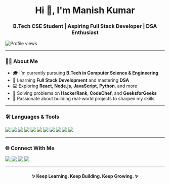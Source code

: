 <h1 align="center">Hi 👋, I'm Manish Kumar</h1>
<h3 align="center">B.Tech CSE Student | Aspiring Full Stack Developer | DSA Enthusiast</h3>
<p align=>
  <img src="https://komarev.com/ghpvc/?username=manishpatel00&label=Profile%20views&color=0e75b6&style=flat" alt="Profile views" />
</p>

---

### 🧑‍💻 About Me

- 🎓 I’m currently pursuing **B.Tech in Computer Science & Engineering**
- 🌱 Learning **Full Stack Development** and mastering **DSA**
- 💻 Exploring **React**, **Node.js**, **JavaScript**, **Python**, and more
- 🧠 Solving problems on **HackerRank**, **CodeChef**, and **GeeksforGeeks**
- 🚀 Passionate about building real-world projects to sharpen my skills

---

### 🛠️ Languages & Tools

<p align="left">
  <img src="https://img.shields.io/badge/C-00599C?style=for-the-badge&logo=c&logoColor=white"/>
  <img src="https://img.shields.io/badge/C++-00599C?style=for-the-badge&logo=c%2B%2B&logoColor=white"/>
  <img src="https://img.shields.io/badge/Python-3776AB?style=for-the-badge&logo=python&logoColor=white"/>
  <img src="https://img.shields.io/badge/HTML5-E34F26?style=for-the-badge&logo=html5&logoColor=white"/>
  <img src="https://img.shields.io/badge/CSS3-1572B6?style=for-the-badge&logo=css3&logoColor=white"/>
  <img src="https://img.shields.io/badge/JavaScript-F7DF1E?style=for-the-badge&logo=javascript&logoColor=black"/>
  <img src="https://img.shields.io/badge/React-20232A?style=for-the-badge&logo=react&logoColor=61DAFB"/>
  <img src="https://img.shields.io/badge/Node.js-339933?style=for-the-badge&logo=nodedotjs&logoColor=white"/>
  <img src="https://img.shields.io/badge/Git-F05032?style=for-the-badge&logo=git&logoColor=white"/>
  <img src="https://img.shields.io/badge/GitHub-181717?style=for-the-badge&logo=github&logoColor=white"/>
  <img src="https://img.shields.io/badge/VS%20Code-007ACC?style=for-the-badge&logo=visual-studio-code&logoColor=white"/>
</p>

---

### 🌐 Connect With Me

<p align="left">
  <a href="https://www.linkedin.com/in/manish-----kumar" target="_blank">
    <img src="https://img.shields.io/badge/LinkedIn-0A66C2?style=for-the-badge&logo=Linkedin&logoColor=white"/>
  </a>
  <a href="https://www.facebook.com/profile.php?id=100078792133718" target="_blank">
    <img src="https://img.shields.io/badge/Facebook-1877F2?style=for-the-badge&logo=facebook&logoColor=white"/>
  </a>
  <a href="https://www.instagram.com/m.a.n.i.s.h._.p.a.t.e.l" target="_blank">
    <img src="https://img.shields.io/badge/Instagram-E4405F?style=for-the-badge&logo=instagram&logoColor=white"/>
  </a>
<a href="https://x.com/M_a_n_i_s_h_P" target="_blank">
  <img src="https://img.shields.io/badge/Twitter-000000?style=for-the-badge&logo=X&logoColor=white" />
</a>

</p>


---

<h4 align="center">✨ Keep Learning. Keep Building. Keep Growing. ✨</h4>

